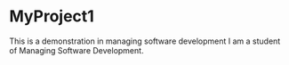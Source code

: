 # MyProject1
This is a demonstration in managing software development
I am a student of Managing Software Development.
